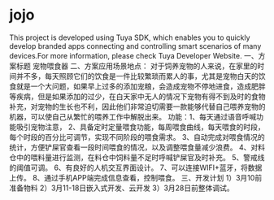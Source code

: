 # jojo
This project is developed using Tuya SDK, which enables you to quickly develop branded apps connecting and controlling smart scenarios of many devices.For more information, please check Tuya Developer Website.
一、方案标题
    宠物喂食器
二、方案应用场景地点：
     对于饲养宠物的人来说，在家里的时间并不多，每天照顾它们的饮食是一件比较繁琐而累人的事，尤其是宠物白天的饮食就是一个大问题，如果早上过多的添加宠粮，会造成宠物不停地进食，造成肥胖等疾病，但是如果添加的过少，在白天家中无人的情况下宠物有得不到及时的食物补充，对宠物的生长也不利，因此他们非常迫切需要一款能够代替自己喂养宠物的机器，可以使自己从繁忙的喂养工作中解脱出来。
  功能：1、每天通过语音呼喊功能吸引宠物注意，
       2、具备定时定量喂食功能，每周喂食曲线，每天喂食的时段，每个时段的百分比可调节，实现不同阶段的喂食需求。
       3、自动完成对喂食情况的统计，方便铲屎官查看一段时间喂食的情况，以及调整喂食量减少浪费。
       4、对料仓中的喂料量进行监测，在料仓中饲料量不足时呼喊铲屎官及时补充。
       5、警戒线的阈值可调。
       6、有良好的人机交互界面设计。
       7、可以连接WIFI+蓝牙，将数据上传。
       8、通过手机APP端完成信息查看，控制喂食。
三、开发计划
  1）3月10前准备物料
  2）3月11-18日嵌入式开发、云开发
  3）3月28日前整体调试。
